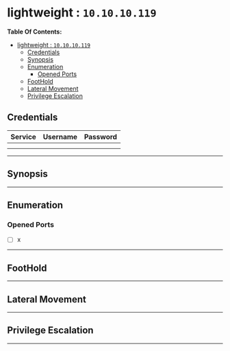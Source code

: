 # lightweight : `10.10.10.119`

**Table Of Contents:**

<!-- TOC -->

- [lightweight : `10.10.10.119`](#name--ip)
  - [Credentials](#credentials)
  - [Synopsis](#synopsis)
  - [Enumeration](#enumeration)
    - [Opened Ports](#opened-ports)
  - [FootHold](#foothold)
  - [Lateral Movement](#lateral-movement)
  - [Privilege Escalation](#privilege-escalation)

<!-- /TOC -->

## Credentials


| Service | Username | Password |
| :-----: | :------: | :------: |
|         |          |          |
|         |          |          |

---

## Synopsis

---

## Enumeration

### Opened Ports

- [ ] x

---

## FootHold

---

## Lateral Movement

---

## Privilege Escalation

---
